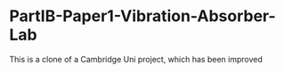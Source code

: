 # PartIB-Paper1-Vibration-Absorber-Lab

This is a clone of a Cambridge Uni project, which has been improved
